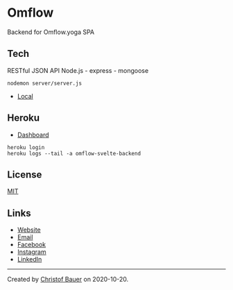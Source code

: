 # Omflow

Backend for Omflow.yoga SPA

## Tech

RESTful JSON API
Node.js - express - mongoose

```
nodemon server/server.js
```

- [Local](http://localhost:3000)


## Heroku

- [Dashboard](https://omflow-svelte-bakckend.herokuapp.com/)

```
heroku login
heroku logs --tail -a omflow-svelte-backend
```


## License
[MIT](https://choosealicense.com/licenses/mit/)


## Links

- [Website](https://www.omflow.yoga/)
- [Email](mailto:inspire@omflow.yoga)
- [Facebook](https://www.facebook.com/omflowinspires)
- [Instagram](https://www.instagram.com/omflow.yoga/)
- [LinkedIn](https://www.linkedin.com/company/omflow)


---

Created by [Christof Bauer](https://github.com/Existenziell) on 2020-10-20.

